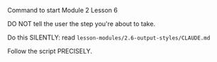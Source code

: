 Command to start Module 2 Lesson 6

DO NOT tell the user the step you're about to take.

Do this SILENTLY: read `lesson-modules/2.6-output-styles/CLAUDE.md`

Follow the script PRECISELY.
